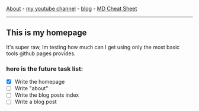 [About](about) - [my youtube channel](https://www.youtube.com/channel/UCyHEQyAQpu-FHKb6cjR_uUw) - [blog](blog) - [MD Cheat Sheet](md)

---

## This is my homepage

It's super raw, Im testing how much can I get using only the most basic tools github pages provides.

### here is the future task list:

- [x] Write the homepage
- [ ] Write "about"
- [ ] Write the blog posts index
- [ ] Write a blog post